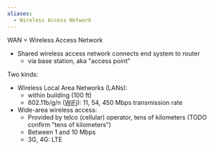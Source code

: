 ```yaml
---
aliases:
  - Wireless Access Network
---
```

WAN = Wireless Access Network

- Shared wireless access network connects end system to router
	- via base station, aka "access point"

Two kinds:
- Wireless Local Area Networks (LANs):
	- within building (100 ft)
	- 802.11b/g/n ([WiFi](OSI%20layers/Link%20layer/WiFi/WiFi.md)): 11, 54, 450 Mbps transmission rate
- Wide-area wireless access:
	- Provided by telco (cellular) operator, tens of kilometers (TODO confirm "tens of kilometers")
	- Between 1 and 10 Mbps
	- 3G, 4G: LTE
